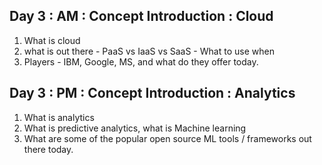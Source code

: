 ## Day 3 : AM : Concept Introduction : Cloud ##

1.  What is cloud
2.  what is out there - PaaS vs IaaS vs SaaS  - What to use when
3.  Players - IBM, Google, MS, and what do they offer today.

## Day 3 : PM : Concept Introduction : Analytics ##
1.  What is analytics 
2.  What is predictive analytics, what is Machine learning 
3.  What are some of the popular open source ML tools / frameworks out there today.

